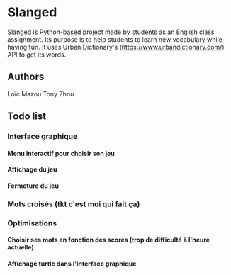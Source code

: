 # Slanged

Slanged is Python-based project made by students as an English class assignment. Its purpose is to help students to learn new vocabulary while having fun. It uses Urban Dictionary's (https://www.urbandictionary.com/) API to get its words.

## Authors

Loïc Mazou 
Tony Zhou

## Todo list
### Interface graphique
#### Menu interactif pour choisir son jeu
#### Affichage du jeu
#### Fermeture du jeu
### Mots croisés (tkt c'est moi qui fait ça)
### Optimisations
#### Choisir ses mots en fonction des scores (trop de difficulté à l'heure actuelle)
#### Affichage turtle dans l'interface graphique
